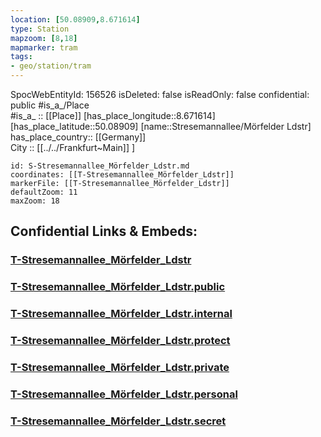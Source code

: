 ```yaml
---
location: [50.08909,8.671614] 
type: Station 
mapzoom: [8,18] 
mapmarker: tram 
tags:
- geo/station/tram
---
```

SpocWebEntityId: 156526
isDeleted: false
isReadOnly: false
confidential: public
#is_a_/Place  
#is_a_ :: [[Place]] 
[has_place_longitude::8.671614] 
[has_place_latitude::50.08909] 
[name::Stresemannallee/Mörfelder Ldstr] 
has_place_country:: [[Germany]]  
City :: [[../../Frankfurt~Main]] ] 


```leaflet
id: S-Stresemannallee_Mörfelder_Ldstr.md
coordinates: [[T-Stresemannallee_Mörfelder_Ldstr]] 
markerFile: [[T-Stresemannallee_Mörfelder_Ldstr]] 
defaultZoom: 11 
maxZoom: 18
```


## Confidential Links & Embeds: 

### [T-Stresemannallee_Mörfelder_Ldstr](/_Standards/Earth/Continent/Europe/Europe~Central/Germany/Germany~West/Hessen/counties~Hessen/Frankfurt~Main/Stations-FFM~T/T-Stresemannallee_Mörfelder_Ldstr.md) 

### [T-Stresemannallee_Mörfelder_Ldstr.public](/_public/Earth/Continent/Europe/Europe~Central/Germany/Germany~West/Hessen/counties~Hessen/Frankfurt~Main/Stations-FFM~T/T-Stresemannallee_Mörfelder_Ldstr.public.md) 

### [T-Stresemannallee_Mörfelder_Ldstr.internal](/_internal/Earth/Continent/Europe/Europe~Central/Germany/Germany~West/Hessen/counties~Hessen/Frankfurt~Main/Stations-FFM~T/T-Stresemannallee_Mörfelder_Ldstr.internal.md) 

### [T-Stresemannallee_Mörfelder_Ldstr.protect](/_protect/Earth/Continent/Europe/Europe~Central/Germany/Germany~West/Hessen/counties~Hessen/Frankfurt~Main/Stations-FFM~T/T-Stresemannallee_Mörfelder_Ldstr.protect.md) 

### [T-Stresemannallee_Mörfelder_Ldstr.private](/_private/Earth/Continent/Europe/Europe~Central/Germany/Germany~West/Hessen/counties~Hessen/Frankfurt~Main/Stations-FFM~T/T-Stresemannallee_Mörfelder_Ldstr.private.md) 

### [T-Stresemannallee_Mörfelder_Ldstr.personal](/_personal/Earth/Continent/Europe/Europe~Central/Germany/Germany~West/Hessen/counties~Hessen/Frankfurt~Main/Stations-FFM~T/T-Stresemannallee_Mörfelder_Ldstr.personal.md) 

### [T-Stresemannallee_Mörfelder_Ldstr.secret](/_secret/Earth/Continent/Europe/Europe~Central/Germany/Germany~West/Hessen/counties~Hessen/Frankfurt~Main/Stations-FFM~T/T-Stresemannallee_Mörfelder_Ldstr.secret.md)

